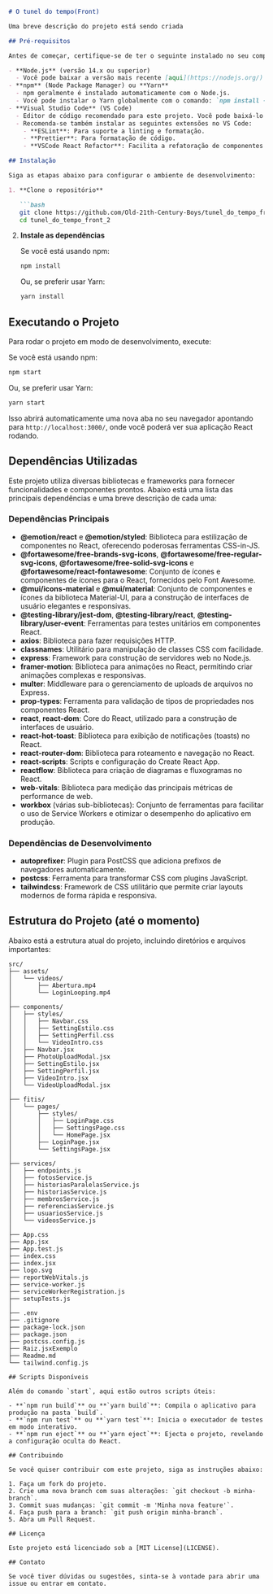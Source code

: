 ```markdown
# O tunel do tempo(Front)

Uma breve descrição do projeto está sendo criada

## Pré-requisitos

Antes de começar, certifique-se de ter o seguinte instalado no seu computador:

- **Node.js** (versão 14.x ou superior)
  - Você pode baixar a versão mais recente [aqui](https://nodejs.org/).
- **npm** (Node Package Manager) ou **Yarn**
  - npm geralmente é instalado automaticamente com o Node.js.
  - Você pode instalar o Yarn globalmente com o comando: `npm install --global yarn`.
- **Visual Studio Code** (VS Code)
  - Editor de código recomendado para este projeto. Você pode baixá-lo [aqui](https://code.visualstudio.com/).
  - Recomenda-se também instalar as seguintes extensões no VS Code:
    - **ESLint**: Para suporte a linting e formatação.
    - **Prettier**: Para formatação de código.
    - **VSCode React Refactor**: Facilita a refatoração de componentes React.

## Instalação

Siga as etapas abaixo para configurar o ambiente de desenvolvimento:

1. **Clone o repositório**

   ```bash
   git clone https://github.com/Old-21th-Century-Boys/tunel_do_tempo_front_2.git
   cd tunel_do_tempo_front_2
   ```

2. **Instale as dependências**

   Se você está usando npm:

   ```bash
   npm install
   ```

   Ou, se preferir usar Yarn:

   ```bash
   yarn install
   ```

## Executando o Projeto

Para rodar o projeto em modo de desenvolvimento, execute:

Se você está usando npm:

```bash
npm start
```

Ou, se preferir usar Yarn:

```bash
yarn start
```

Isso abrirá automaticamente uma nova aba no seu navegador apontando para `http://localhost:3000/`, onde você poderá ver sua aplicação React rodando.


## Dependências Utilizadas

Este projeto utiliza diversas bibliotecas e frameworks para fornecer funcionalidades e componentes prontos. Abaixo está uma lista das principais dependências e uma breve descrição de cada uma:

### Dependências Principais

- **@emotion/react** e **@emotion/styled**: Biblioteca para estilização de componentes no React, oferecendo poderosas ferramentas CSS-in-JS.
- **@fortawesome/free-brands-svg-icons**, **@fortawesome/free-regular-svg-icons**, **@fortawesome/free-solid-svg-icons** e **@fortawesome/react-fontawesome**: Conjunto de ícones e componentes de ícones para o React, fornecidos pelo Font Awesome.
- **@mui/icons-material** e **@mui/material**: Conjunto de componentes e ícones da biblioteca Material-UI, para a construção de interfaces de usuário elegantes e responsivas.
- **@testing-library/jest-dom**, **@testing-library/react**, **@testing-library/user-event**: Ferramentas para testes unitários em componentes React.
- **axios**: Biblioteca para fazer requisições HTTP.
- **classnames**: Utilitário para manipulação de classes CSS com facilidade.
- **express**: Framework para construção de servidores web no Node.js.
- **framer-motion**: Biblioteca para animações no React, permitindo criar animações complexas e responsivas.
- **multer**: Middleware para o gerenciamento de uploads de arquivos no Express.
- **prop-types**: Ferramenta para validação de tipos de propriedades nos componentes React.
- **react**, **react-dom**: Core do React, utilizado para a construção de interfaces de usuário.
- **react-hot-toast**: Biblioteca para exibição de notificações (toasts) no React.
- **react-router-dom**: Biblioteca para roteamento e navegação no React.
- **react-scripts**: Scripts e configuração do Create React App.
- **reactflow**: Biblioteca para criação de diagramas e fluxogramas no React.
- **web-vitals**: Biblioteca para medição das principais métricas de performance de web.
- **workbox** (várias sub-bibliotecas): Conjunto de ferramentas para facilitar o uso de Service Workers e otimizar o desempenho do aplicativo em produção.

### Dependências de Desenvolvimento

- **autoprefixer**: Plugin para PostCSS que adiciona prefixos de navegadores automaticamente.
- **postcss**: Ferramenta para transformar CSS com plugins JavaScript.
- **tailwindcss**: Framework de CSS utilitário que permite criar layouts modernos de forma rápida e responsiva.



## Estrutura do Projeto (até o momento)

Abaixo está a estrutura atual do projeto, incluindo diretórios e arquivos importantes:

```plaintext
src/
├── assets/
│   └── videos/
│       ├── Abertura.mp4
│       └── LoginLooping.mp4
│
├── components/
│   ├── styles/
│   │   ├── Navbar.css
│   │   ├── SettingEstilo.css
│   │   ├── SettingPerfil.css
│   │   └── VideoIntro.css
│   ├── Navbar.jsx
│   ├── PhotoUploadModal.jsx
│   ├── SettingEstilo.jsx
│   ├── SettingPerfil.jsx
│   ├── VideoIntro.jsx
│   └── VideoUploadModal.jsx
│
├── fitis/
│   └── pages/
│       ├── styles/
│       │   ├── LoginPage.css
│       │   ├── SettingsPage.css
│       │   └── HomePage.jsx
│       ├── LoginPage.jsx
│       └── SettingsPage.jsx
│
├── services/
│   ├── endpoints.js
│   ├── fotosService.js
│   ├── historiasParalelasService.js
│   ├── historiasService.js
│   ├── membrosService.js
│   ├── referenciasService.js
│   ├── usuariosService.js
│   └── videosService.js
│
├── App.css
├── App.jsx
├── App.test.js
├── index.css
├── index.jsx
├── logo.svg
├── reportWebVitals.js
├── service-worker.js
├── serviceWorkerRegistration.js
├── setupTests.js
│
├── .env
├── .gitignore
├── package-lock.json
├── package.json
├── postcss.config.js
├── Raiz.jsxExemplo
├── Readme.md
└── tailwind.config.js

## Scripts Disponíveis

Além do comando `start`, aqui estão outros scripts úteis:

- **`npm run build`** ou **`yarn build`**: Compila o aplicativo para produção na pasta `build`.
- **`npm run test`** ou **`yarn test`**: Inicia o executador de testes em modo interativo.
- **`npm run eject`** ou **`yarn eject`**: Ejecta o projeto, revelando a configuração oculta do React.

## Contribuindo

Se você quiser contribuir com este projeto, siga as instruções abaixo:

1. Faça um fork do projeto.
2. Crie uma nova branch com suas alterações: `git checkout -b minha-branch`.
3. Commit suas mudanças: `git commit -m 'Minha nova feature'`.
4. Faça push para a branch: `git push origin minha-branch`.
5. Abra um Pull Request.

## Licença

Este projeto está licenciado sob a [MIT License](LICENSE).

## Contato

Se você tiver dúvidas ou sugestões, sinta-se à vontade para abrir uma issue ou entrar em contato.

```